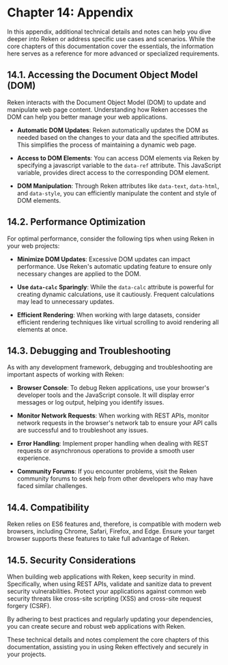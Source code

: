 

# Chapter 14: Appendix

In this appendix, additional technical details and notes can help you dive deeper into Reken or address specific use cases and scenarios. While the core chapters of this documentation cover the essentials, the information here serves as a reference for more advanced or specialized requirements.

## 14.1. Accessing the Document Object Model (DOM)

Reken interacts with the Document Object Model (DOM) to update and manipulate web page content. Understanding how Reken accesses the DOM can help you better manage your web applications.

- **Automatic DOM Updates**: Reken automatically updates the DOM as needed based on the changes to your data and the specified attributes. This simplifies the process of maintaining a dynamic web page.

- **Access to DOM Elements**: You can access DOM elements via Reken by specifying a javascript variable to the `data-ref` attribute. This JavaScript variable, provides direct access to the corresponding DOM element.

- **DOM Manipulation**: Through Reken attributes like `data-text`, `data-html`, and `data-style`, you can efficiently manipulate the content and style of DOM elements.

## 14.2. Performance Optimization

For optimal performance, consider the following tips when using Reken in your web projects:

- **Minimize DOM Updates**: Excessive DOM updates can impact performance. Use Reken's automatic updating feature to ensure only necessary changes are applied to the DOM.

- **Use `data-calc` Sparingly**: While the `data-calc` attribute is powerful for creating dynamic calculations, use it cautiously. Frequent calculations may lead to unnecessary updates.

- **Efficient Rendering**: When working with large datasets, consider efficient rendering techniques like virtual scrolling to avoid rendering all elements at once.

## 14.3. Debugging and Troubleshooting

As with any development framework, debugging and troubleshooting are important aspects of working with Reken:

- **Browser Console**: To debug Reken applications, use your browser's developer tools and the JavaScript console. It will display error messages or log output, helping you identify issues.

- **Monitor Network Requests**: When working with REST APIs, monitor network requests in the browser's network tab to ensure your API calls are successful and to troubleshoot any issues.

- **Error Handling**: Implement proper handling when dealing with REST requests or asynchronous operations to provide a smooth user experience.

- **Community Forums**: If you encounter problems, visit the Reken community forums to seek help from other developers who may have faced similar challenges.

## 14.4. Compatibility

Reken relies on ES6 features and, therefore, is compatible with modern web browsers, including Chrome, Safari, Firefox, and Edge. Ensure your target browser supports these features to take full advantage of Reken.

## 14.5. Security Considerations

When building web applications with Reken, keep security in mind. Specifically, when using REST APIs, validate and sanitize data to prevent security vulnerabilities. Protect your applications against common web security threats like cross-site scripting (XSS) and cross-site request forgery (CSRF).

By adhering to best practices and regularly updating your dependencies, you can create secure and robust web applications with Reken.

These technical details and notes complement the core chapters of this documentation, assisting you in using Reken effectively and securely in your projects.